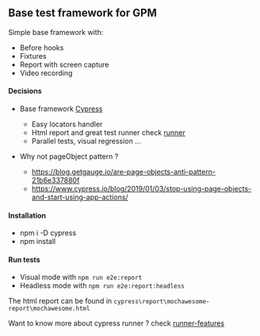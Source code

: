 ## Base test framework for GPM

Simple base framework with:

- Before hooks
- Fixtures
- Report with screen capture
- Video recording

#### Decisions

- Base framework [Cypress](https://www.cypress.io/)

  - Easy locators handler
  - Html report and great test runner check
    [runner](https://www.cypress.io/features)
  - Parallel tests, visual regression ...

- Why not pageObject pattern ?
  - https://blog.getgauge.io/are-page-objects-anti-pattern-21b6e337880f
  - https://www.cypress.io/blog/2019/01/03/stop-using-page-objects-and-start-using-app-actions/

#### Installation

- npm i -D cypress
- npm install

#### Run tests

- Visual mode with `npm run e2e:report`
- Headless mode with `npm run e2e:report:headless`

The html report can be found in
`cypress\report\mochawesome-report\mochawesome.html`

Want to know more about cypress runner ? check
[runner-features](https://www.cypress.io/features)
